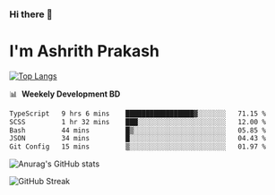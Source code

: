 ### Hi there 👋
# I'm Ashrith Prakash

[![Top Langs](https://github-readme-stats.vercel.app/api/top-langs/?username=xxcheckmatexx&count_private=true&include_all_commits=true&show_icons=true&line_height=20&title_color=FFFFFF&icon_color=FFFFFF&text_color=FFFFFF&bg_color=0D1117&langs_count=8)](https://github.com/anuraghazra/github-readme-stats)

📊 &nbsp;**Weekely Development BD**

<!--START_SECTION:waka-->

```txt
TypeScript   9 hrs 6 mins    █████████████████▓░░░░░░░   71.15 %
SCSS         1 hr 32 mins    ███░░░░░░░░░░░░░░░░░░░░░░   12.00 %
Bash         44 mins         █▒░░░░░░░░░░░░░░░░░░░░░░░   05.85 %
JSON         34 mins         █░░░░░░░░░░░░░░░░░░░░░░░░   04.43 %
Git Config   15 mins         ▒░░░░░░░░░░░░░░░░░░░░░░░░   01.97 %
```

<!--END_SECTION:waka-->

![Anurag's GitHub stats](https://github-readme-stats.vercel.app/api?username=xxcheckmatexx&count_private=true&show_icons=true&theme=merko)  

![GitHub Streak](http://github-readme-streak-stats.herokuapp.com?user=xxcheckmatexx&theme=merko&hide_border=true&date_format=M%20j%5B%2C%20Y%5D&fire=DD0E0B)
<br/>
